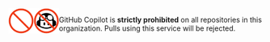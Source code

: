 <img alt="GitHub Copilot" align="left"  src="https://raw.githubusercontent.com/KatsuteDev/.github/main/profile/copilot-dark.png#gh-dark-mode-only" width="50">
<img alt="GitHub Copilot" align="left"  src="https://raw.githubusercontent.com/KatsuteDev/.github/main/profile/copilot-light.png#gh-light-mode-only" width="50">

GitHub Copilot is **strictly prohibited** on all repositories in this organization. Pulls using this service will be rejected.